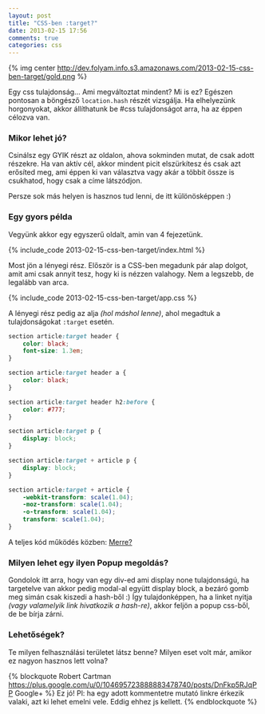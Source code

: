 ```yaml
---
layout: post
title: "CSS-ben :target?"
date: 2013-02-15 17:56
comments: true
categories: css
---
```


{% img center http://dev.folyam.info.s3.amazonaws.com/2013-02-15-css-ben-target/gold.png %}

Egy css tulajdonság... Ami megváltoztat mindent?
Mi is ez? Egészen pontosan a böngésző `location.hash` részét vizsgálja.
Ha elhelyezünk horgonyokat, akkor állíthatunk be #css tulajdonságot arra,
ha az éppen célozva van.

<!--more-->

### Mikor lehet jó?

Csinálsz egy GYIK részt az oldalon, ahova sokminden mutat, de csak adott részekre.
Ha van aktív cél, akkor mindent picit elszürkítesz és csak azt erősíted meg,
ami éppen ki van választva vagy akár a többit össze is csukhatod, hogy csak a címe
látszódjon.

Persze sok más helyen is hasznos tud lenni, de itt különösképpen :)

### Egy gyors példa

Vegyünk akkor egy egyszerű oldalt, amin van 4 fejezetünk.

{% include_code 2013-02-15-css-ben-target/index.html %}

Most jön a lényegi rész. Először is a CSS-ben megadunk pár alap dolgot, amit
ami csak annyit tesz, hogy ki is nézzen valahogy. Nem a legszebb, de legalább van arca.

{% include_code 2013-02-15-css-ben-target/app.css %}

A lényegi rész pedig az alja _(hol máshol lenne)_, ahol megadtuk a tulajdonságokat
`:target` esetén.

``` css A fontos rész, azaz a :target használata
section article:target header {
    color: black;
    font-size: 1.3em;
}

section article:target header a {
    color: black;
}

section article:target header h2:before {
    color: #777;
}

section article:target p {
    display: block;
}

section article:target + article p {
    display: block;
}

section article:target + article {
    -webkit-transform: scale(1.04);
    -moz-transform: scale(1.04);
    -o-transform: scale(1.04);
    transform: scale(1.04);
}
```

A teljes kód működés közben: [Merre?](/downloads/code/2013-02-15-css-ben-target/index.html#a3)

### Milyen lehet egy ilyen Popup megoldás?

Gondolok itt arra, hogy van egy div-ed ami display none tulajdonságú, ha targetelve van
akkor pedig modal-al együtt display block, a bezáró gomb meg simán csak kiszedi a
hash-ből :) Így tulajdonképpen, ha a linket nyitja _(vagy valamelyik link hivatkozik a
hash-re)_, akkor feljön a popup css-ből, de be bírja zárni.

### Lehetőségek?

Te milyen felhasználási területet látsz benne?
Milyen eset volt már, amikor ez nagyon hasznos lett volna?

{% blockquote Robert Cartman https://plus.google.com/u/0/104695723888883478740/posts/DnFkp5RJqPP Google+ %}
Ez jó! Pl: ha egy adott kommentetre mutató linkre érkezik valaki,
azt ki lehet emelni vele. Eddig ehhez js kellett.
{% endblockquote %}